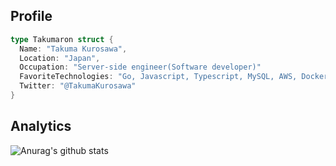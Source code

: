 ## Profile
``` go
type Takumaron struct {
  Name: "Takuma Kurosawa",
  Location: "Japan",
  Occupation: "Server-side engineer(Software developer)"
  FavoriteTechnologies: "Go, Javascript, Typescript, MySQL, AWS, Docker, Kubernetes(GKE), Nuxt(Vue)"
  Twitter: "@TakumaKurosawa"
}
```

## Analytics

![Anurag's github stats](https://github-readme-stats.vercel.app/api?username=Takumaron&count_private=true&show_icons=true&theme=radical)
